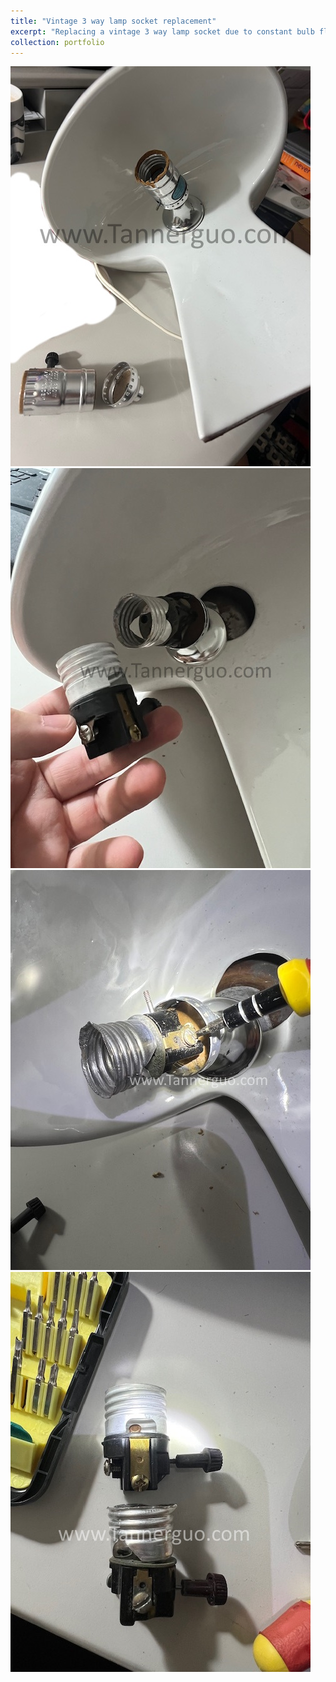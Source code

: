 ```yaml
---
title: "Vintage 3 way lamp socket replacement"
excerpt: "Replacing a vintage 3 way lamp socket due to constant bulb flickering even with new bulb <br/><img src='/images/socket1.jpg'>"
collection: portfolio
---
```

<img src='/images/socket1.jpg'>
<br/>
<img src='/images/socket2.jpg'>
<br/>
<img src='/images/socket3.jpg'>
<br/>
<img src='/images/socket4.jpg'>
